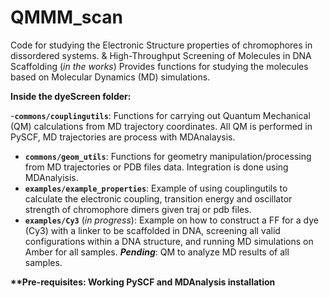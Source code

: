 # QMMM_scan
Code for studying the Electronic Structure properties of chromophores in dissordered systems. 
&  High-Throughput Screening of Molecules in DNA Scaffolding (*in the works*)
Provides functions for studying the molecules based on Molecular Dynamics (MD) simulations.

**Inside the dyeScreen folder:**

-**`commons/couplingutils`**: Functions for carrying out Quantum Mechanical (QM) calculations from MD trajectory coordinates. 
All QM is performed in PySCF, MD trajectories are process with MDAnalaysis.
- **`commons/geom_utils`**: Functions for geometry manipulation/processing from MD trajectories or PDB files data. Integration is done using MDAnalyisis. 
- **`examples/example_properties`**: Example of using couplingutils to calculate the electronic coupling, transition energy and oscillator strength of chromophore dimers given traj or pdb files.
- **`examples/Cy3`** (*in progress*): Example on how to construct a FF for a dye (Cy3) with a linker to be scaffolded in DNA, screening all valid configurations within a DNA structure, and running
MD simulations on Amber for all samples. ***Pending***: QM to analyze MD results of all samples. 

**\*\*Pre-requisites: Working PySCF and MDAnalysis installation**
